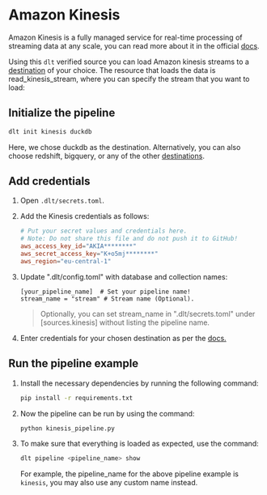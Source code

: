 # Amazon Kinesis

Amazon Kinesis is a fully managed service for real-time processing of streaming data at any scale,
you can read more about it in the official [docs](https://docs.aws.amazon.com/streams/latest/dev/key-concepts.html).

Using this `dlt` verified source you can load Amazon kinesis streams to a
[destination](https://dlthub.com/docs/dlt-ecosystem/destinations/) of your choice. The resource
that loads the data is read_kinesis_stream, where you can specify the stream that you want to load:

## Initialize the pipeline

```bash
dlt init kinesis duckdb
```

Here, we chose duckdb as the destination. Alternatively, you can also choose redshift, bigquery, or
any of the other [destinations](https://dlthub.com/docs/dlt-ecosystem/destinations/).

## Add credentials

1. Open `.dlt/secrets.toml`.

2. Add the Kinesis credentials as follows:

   ```toml
   # Put your secret values and credentials here.
   # Note: Do not share this file and do not push it to GitHub!
   aws_access_key_id="AKIA********"
   aws_secret_access_key="K+o5mj********"
   aws_region="eu-central-1"
   ```

3. Update ".dlt/config.toml" with database and collection names:

   ```
   [your_pipeline_name]  # Set your pipeline name!
   stream_name = "stream" # Stream name (Optional).
   ```

   > Optionally, you can set stream_name in ".dlt/secrets.toml" under [sources.kinesis] without listing the pipeline name.

4. Enter credentials for your chosen destination as per the
   [docs.](https://dlthub.com/docs/dlt-ecosystem/destinations/)

## Run the pipeline example

1. Install the necessary dependencies by running the following command:

   ```bash
   pip install -r requirements.txt
   ```

2. Now the pipeline can be run by using the command:

   ```bash
   python kinesis_pipeline.py
   ```

3. To make sure that everything is loaded as expected, use the command:

   ```bash
   dlt pipeline <pipeline_name> show
   ```

   For example, the pipeline_name for the above pipeline example is `kinesis`, you may also use
   any custom name instead.
